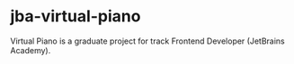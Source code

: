 # jba-virtual-piano
Virtual Piano is a graduate project for track Frontend Developer (JetBrains Academy).
